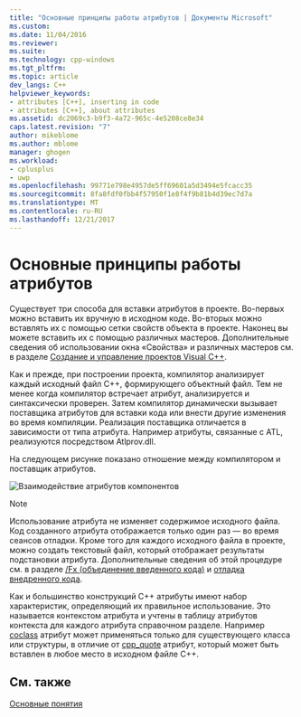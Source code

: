 ```yaml
---
title: "Основные принципы работы атрибутов | Документы Microsoft"
ms.custom: 
ms.date: 11/04/2016
ms.reviewer: 
ms.suite: 
ms.technology: cpp-windows
ms.tgt_pltfrm: 
ms.topic: article
dev_langs: C++
helpviewer_keywords:
- attributes [C++], inserting in code
- attributes [C++], about attributes
ms.assetid: dc2069c3-b9f3-4a72-965c-4e5208ce8e34
caps.latest.revision: "7"
author: mikeblome
ms.author: mblome
manager: ghogen
ms.workload:
- cplusplus
- uwp
ms.openlocfilehash: 99771e798e4957de5ff69601a5d3494e5fcacc35
ms.sourcegitcommit: 8fa8fdf0fbb4f57950f1e8f4f9b81b4d39ec7d7a
ms.translationtype: MT
ms.contentlocale: ru-RU
ms.lasthandoff: 12/21/2017
---
```

# <a name="basic-mechanics-of-attributes"></a>Основные принципы работы атрибутов
Существует три способа для вставки атрибутов в проекте. Во-первых можно вставить их вручную в исходном коде. Во-вторых можно вставлять их с помощью сетки свойств объекта в проекте. Наконец вы можете вставить их с помощью различных мастеров. Дополнительные сведения об использовании окна «Свойства» и различных мастеров см. в разделе [Создание и управление проектов Visual C++](../ide/creating-and-managing-visual-cpp-projects.md).  
  
 Как и прежде, при построении проекта, компилятор анализирует каждый исходный файл C++, формирующего объектный файл. Тем не менее когда компилятор встречает атрибут, анализируется и синтаксически проверен. Затем компилятор динамически вызывает поставщика атрибутов для вставки кода или внести другие изменения во время компиляции. Реализация поставщика отличается в зависимости от типа атрибута. Например атрибуты, связанные с ATL, реализуются посредством Atlprov.dll.  
  
 На следующем рисунке показано отношение между компилятором и поставщик атрибутов.  
  
 ![Взаимодействие атрибутов компонентов](../windows/media/vccompattrcomm.gif "vcCompAttrComm")  
  
> [!NOTE]
>  Использование атрибута не изменяет содержимое исходного файла. Код созданного атрибута отображается только один раз — во время сеансов отладки. Кроме того для каждого исходного файла в проекте, можно создать текстовый файл, который отображает результаты подстановки атрибута. Дополнительные сведения об этой процедуре см. в разделе [/Fx (объединение введенного кода)](../build/reference/fx-merge-injected-code.md) и [отладка внедренного кода](/visualstudio/debugger/how-to-debug-injected-code).  
  
 Как и большинство конструкций C++ атрибуты имеют набор характеристик, определяющий их правильное использование. Это называется контекстом атрибута и учтены в таблицу атрибутов контекста для каждого атрибута справочном разделе. Например [coclass](../windows/coclass.md) атрибут может применяться только для существующего класса или структуры, в отличие от [cpp_quote](../windows/cpp-quote.md) атрибут, который может быть вставлен в любое место в исходном файле C++.  
  
## <a name="see-also"></a>См. также  
 [Основные понятия](../windows/attributed-programming-concepts.md)